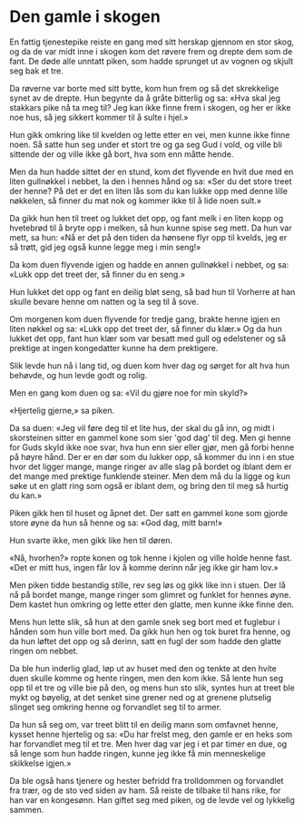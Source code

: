 # Den gamle i skogen

En fattig tjenestepike reiste en gang med sitt herskap gjennom en stor skog, og da de var midt inne i skogen kom det røvere frem og drepte dem som de fant. De døde alle unntatt piken, som hadde sprunget ut av vognen og skjult seg bak et tre.

Da røverne var borte med sitt bytte, kom hun frem og så det skrekkelige synet av de drepte. Hun begynte da å gråte bitterlig og sa: «Hva skal jeg stakkars pike nå ta meg til? Jeg kan ikke finne frem i skogen, og her er ikke noe hus, så jeg sikkert kommer til å sulte i hjel.»

Hun gikk omkring like til kvelden og lette etter en vei, men kunne ikke finne noen. Så satte hun seg under et stort tre og ga seg Gud i vold, og ville bli sittende der og ville ikke gå bort, hva som enn måtte hende.

Men da hun hadde sittet der en stund, kom det flyvende en hvit due med en liten gullnøkkel i nebbet, la den i hennes hånd og sa: «Ser du det store treet der henne? På det er det en liten lås som du kan lukke opp med denne lille nøkkelen, så finner du mat nok og kommer ikke til å lide noen sult.»

Da gikk hun hen til treet og lukket det opp, og fant melk i en liten kopp og hvetebrød til å bryte opp i melken, så hun kunne spise seg mett. Da hun var mett, sa hun: «Nå er det på den tiden da hønsene flyr opp til kvelds, jeg er så trøtt, gid jeg også kunne legge meg i min seng!»

Da kom duen flyvende igjen og hadde en annen gullnøkkel i nebbet, og sa: «Lukk opp det treet der, så finner du en seng.»

Hun lukket det opp og fant en deilig bløt seng, så bad hun til Vorherre at han skulle bevare henne om natten og la seg til å sove.

Om morgenen kom duen flyvende for tredje gang, brakte henne igjen en liten nøkkel og sa: «Lukk opp det treet der, så finner du klær.» Og da hun lukket det opp, fant hun klær som var besatt med gull og edelstener og så prektige at ingen kongedatter kunne ha dem prektigere.

Slik levde hun nå i lang tid, og duen kom hver dag og sørget for alt hva hun behøvde, og hun levde godt og rolig.

Men en gang kom duen og sa: «Vil du gjøre noe for min skyld?»

«Hjertelig gjerne,» sa piken.

Da sa duen: «Jeg vil føre deg til et lite hus, der skal du gå inn, og midt i skorsteinen sitter en gammel kone som sier 'god dag' til deg. Men gi henne for Guds skyld ikke noe svar, hva hun enn sier eller gjør, men gå forbi henne på høyre hånd. Der er en dør som du lukker opp, så kommer du inn i en stue hvor det ligger mange, mange ringer av alle slag på bordet og iblant dem er det mange med prektige funklende steiner. Men dem må du la ligge og kun søke ut en glatt ring som også er iblant dem, og bring den til meg så hurtig du kan.»

Piken gikk hen til huset og åpnet det. Der satt en gammel kone som gjorde store øyne da hun så henne og sa: «God dag, mitt barn!»

Hun svarte ikke, men gikk like hen til døren.

«Nå, hvorhen?» ropte konen og tok henne i kjolen og ville holde henne fast. «Det er mitt hus, ingen får lov å komme derinn når jeg ikke gir ham lov.»

Men piken tidde bestandig stille, rev seg løs og gikk like inn i stuen. Der lå nå på bordet mange, mange ringer som glimret og funklet for hennes øyne. Dem kastet hun omkring og lette etter den glatte, men kunne ikke finne den.

Mens hun lette slik, så hun at den gamle snek seg bort med et fuglebur i hånden som hun ville bort med. Da gikk hun hen og tok buret fra henne, og da hun løftet det opp og så derinn, satt en fugl der som hadde den glatte ringen om nebbet.

Da ble hun inderlig glad, løp ut av huset med den og tenkte at den hvite duen skulle komme og hente ringen, men den kom ikke. Så lente hun seg opp til et tre og ville bie på den, og mens hun sto slik, syntes hun at treet ble mykt og bøyelig, at det senket sine grener ned og at grenene plutselig slinget seg omkring henne og forvandlet seg til to armer.

Da hun så seg om, var treet blitt til en deilig mann som omfavnet henne, kysset henne hjertelig og sa: «Du har frelst meg, den gamle er en heks som har forvandlet meg til et tre. Men hver dag var jeg i et par timer en due, og så lenge som hun hadde ringen, kunne jeg ikke få min menneskelige skikkelse igjen.»

Da ble også hans tjenere og hester befridd fra trolldommen og forvandlet fra trær, og de sto ved siden av ham. Så reiste de tilbake til hans rike, for han var en kongesønn. Han giftet seg med piken, og de levde vel og lykkelig sammen.
